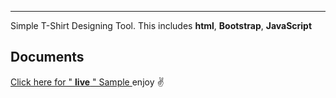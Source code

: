 ----------

Simple T-Shirt Designing Tool. 
This includes **html**, **Bootstrap**, **JavaScript**

Documents
---------

[Click here for " **live** " Sample ](http://kaushikshamantha.comli.com/Web%20Tool/HTML%20file.html)
enjoy ✌️
